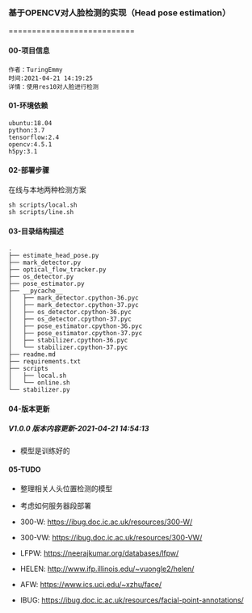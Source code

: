 ### 基于OPENCV对人脸检测的实现（Head pose estimation）

===========================
#### 00-项目信息
```
作者：TuringEmmy
时间:2021-04-21 14:19:25
详情：使用res10对人脸进行检测
```
#### 01-环境依赖
```
ubuntu:18.04
python:3.7
tensorflow:2.4
opencv:4.5.1
h5py:3.1
```
#### 02-部署步骤
在线与本地两种检测方案
```
sh scripts/local.sh  
sh scripts/line.sh
```

#### 03-目录结构描述
```
.
├── estimate_head_pose.py
├── mark_detector.py
├── optical_flow_tracker.py
├── os_detector.py
├── pose_estimator.py
├── __pycache__
│   ├── mark_detector.cpython-36.pyc
│   ├── mark_detector.cpython-37.pyc
│   ├── os_detector.cpython-36.pyc
│   ├── os_detector.cpython-37.pyc
│   ├── pose_estimator.cpython-36.pyc
│   ├── pose_estimator.cpython-37.pyc
│   ├── stabilizer.cpython-36.pyc
│   └── stabilizer.cpython-37.pyc
├── readme.md
├── requirements.txt
├── scripts
│   ├── local.sh
│   └── online.sh
└── stabilizer.py
```


#### 04-版本更新
##### V1.0.0 版本内容更新-2021-04-21 14:54:13
- 模型是训练好的

#### 05-TUDO
- 整理相关人头位置检测的模型
- 考虑如何服务器段部署

- 300-W: https://ibug.doc.ic.ac.uk/resources/300-W/
- 300-VW: https://ibug.doc.ic.ac.uk/resources/300-VW/
- LFPW: https://neerajkumar.org/databases/lfpw/
- HELEN: http://www.ifp.illinois.edu/~vuongle2/helen/
- AFW: https://www.ics.uci.edu/~xzhu/face/
- IBUG: https://ibug.doc.ic.ac.uk/resources/facial-point-annotations/